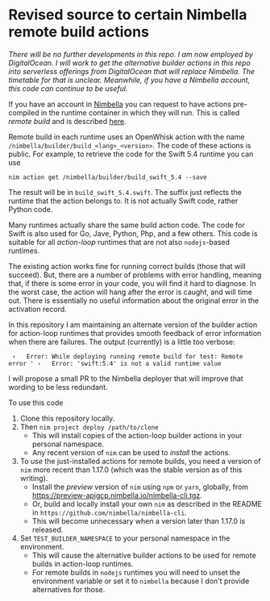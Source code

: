 # Revised source to certain Nimbella remote build actions

_There will be no further developments in this repo.  I am now employed by DigitalOcean.  I will work to get the alternative builder actions in this repo into serverless offerings from DigitalOcean that will replace Nimbella.  The timetable for that is unclear.   Meanwhile, if you have a Nimbella account, this code can continue to be useful._

If you have an account in [Nimbella](https://nimbella.com) you can request to have actions pre-compiled in the runtime container in which they will run.  This is called _remote build_ and is described [here](https://docs.nimbella.com/building#remote-builds).

Remote build in each runtime uses an OpenWhisk action with the name `/nimbella/builder/build_<lang>_<version>`.  The code of these actions is public.  For example, to retrieve the code for the Swift 5.4 runtime you can use

```
nim action get /nimbella/builder/build_swift_5.4 --save
```

The result will be in `build_swift_5.4.swift`.  The suffix just reflects the runtime that the action belongs to.  It is not actually Swift code, rather Python code.

Many runtimes actually share the same build action code.  The code for Swift is also used for Go, Jave, Python, Php, and a few others.  This code is suitable for all _action-loop_ runtimes that are not also `nodejs`-based runtimes.  

The existing action works fine for running correct builds (those that will succeed).  But, there are a number of problems with error handling, meaning that, if there is some error in your code, you will find it hard to diagnose.  In the worst case, the action will hang after the error is caught, and will time out.  There is essentially no useful information about the original error in the activation record.

In this repository I am maintaining an alternate version of the builder action for action-loop runtimes that provides smooth feedback of error information when there are failures.  The output (currently) is a little too verbose:

```
 ›   Error: While deploying running remote build for test: Remote error ' ›   Error: 'swift:5.4' is not a valid runtime value
```

I will propose a small PR to the Nimbella deployer that will improve that wording to be less redundant.

To use this code

1.  Clone this repository locally.
2.  Then `nim project deploy /path/to/clone`
    - This will install copies of the action-loop builder actions in your personal namespace.
    - Any recent version of `nim` can be used to _install_ the actions.
3.  To _use_ the just-installed actions for remote builds, you need a version of `nim` more recent than 1.17.0 (which was the stable version as of this writing).
    - Install the _preview_ version of `nim` using `npm` or `yarn`, globally, from https://preview-apigcp.nimbella.io/nimbella-cli.tgz.
    - Or, build and locally install your own `nim` as described in the README in `https://github.com/nimbella/nimbella-cli`.
    - This will become unnecessary when a version later than 1.17.0 is released.
4.  Set `TEST_BUILDER_NAMESPACE` to your personal namespace in the environment.
    - This will cause the alternative builder actions to be used for remote builds in action-loop runtimes.
    - For remote builds in `nodejs` runtimes you will need to unset the environment variable or set it to `nimbella` because I don't provide alternatives for those. 
